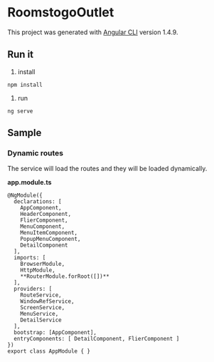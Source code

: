 # RoomstogoOutlet

This project was generated with [Angular CLI](https://github.com/angular/angular-cli) version 1.4.9.

## Run it
1. install
```
npm install
```
1. run
```
ng serve
```
## Sample
### Dynamic routes
The service will load the routes and they will be loaded dynamically.

**app.module.ts**
```
@NgModule({
  declarations: [
    AppComponent,
    HeaderComponent,
    FlierComponent,
    MenuComponent,
    MenuItemComponent,
    PopupMenuComponent,
    DetailComponent
  ],
  imports: [
    BrowserModule,
    HttpModule,
    **RouterModule.forRoot([])**
  ],
  providers: [
    RouteService,
    WindowRefService,
    ScreenService,
    MenuService,
    DetailService
  ],
  bootstrap: [AppComponent],
  entryComponents: [ DetailComponent, FlierComponent ]
})
export class AppModule { }
```
